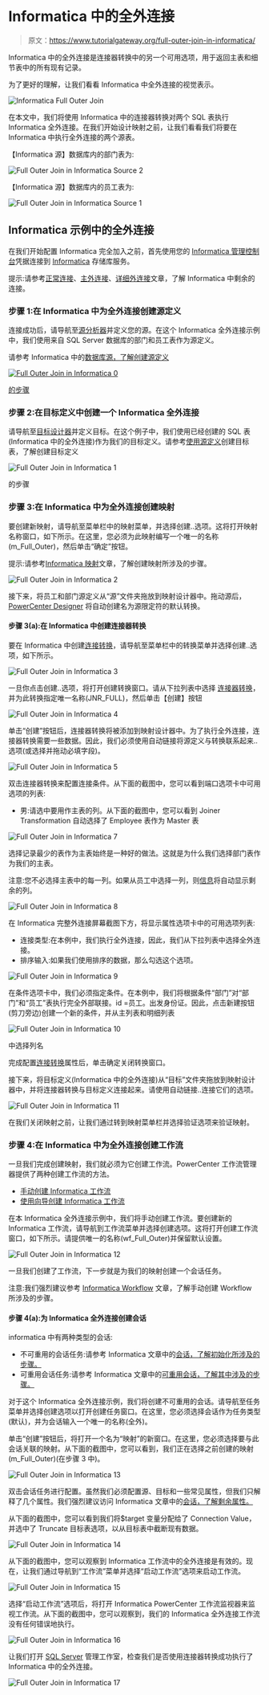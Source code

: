 # Informatica 中的全外连接

> 原文：<https://www.tutorialgateway.org/full-outer-join-in-informatica/>

Informatica 中的全外连接是连接器转换中的另一个可用选项，用于返回主表和细节表中的所有现有记录。

为了更好的理解，让我们看看 Informatica 中全外连接的视觉表示。

![Informatica Full Outer Join](img/3a3d1263dd640ec870d6f1954acc473e.png)

在本文中，我们将使用 Informatica 中的连接器转换对两个 SQL 表执行 Informatica 全外连接。在我们开始设计映射之前，让我们看看我们将要在 Informatica 中执行全外连接的两个源表。

【Informatica 源】数据库内的部门表为:

![Full Outer Join in Informatica Source 2](img/ad381458ba62b31c1adda685a07425df.png)

【Informatica 源】数据库内的员工表为:

![Full Outer Join in Informatica Source 1](img/0ff8d03a63d3f2d830c98da1fdb1ad4e.png)

## Informatica 示例中的全外连接

在我们开始配置 Informatica 完全加入之前，首先使用您的 [Informatica 管理控制台](https://www.tutorialgateway.org/informatica-admin-console/)凭据连接到 [Informatica](https://www.tutorialgateway.org/informatica/) 存储库服务。

提示:请参考[正常连接](https://www.tutorialgateway.org/joiner-transformation-in-informatica/)、[主外连接](https://www.tutorialgateway.org/master-outer-join-in-informatica/)、[详细外连接](https://www.tutorialgateway.org/detail-outer-join-in-informatica/)文章，了解 Informatica 中剩余的连接。

### 步骤 1:在 Informatica 中为全外连接创建源定义

连接成功后，请导航至[源分析器](https://www.tutorialgateway.org/informatica-source-analyzer/)并定义您的源。在这个 Informatica 全外连接示例中，我们使用来自 SQL Server 数据库的部门和员工表作为源定义。

请参考 Informatica 中的[数据库源，了解创建源定义](https://www.tutorialgateway.org/database-source-in-informatica/)

[![Full Outer Join in Informatica 0](img/6cfeb12e7d92fff5e6376fd60bbe687f.png)](https://www.tutorialgateway.org/database-source-in-informatica/)

[的步骤](https://www.tutorialgateway.org/database-source-in-informatica/)

### 步骤 2:在目标定义中创建一个 Informatica 全外连接

请导航至[目标设计器](https://www.tutorialgateway.org/target-designer-in-informatica/)并定义目标。在这个例子中，我们使用已经创建的 SQL 表(Informatica 中的全外连接)作为我们的目标定义。请参考[使用源定义](https://www.tutorialgateway.org/create-informatica-target-table-using-source-definition/)创建目标表，了解创建目标定义

![Full Outer Join in Informatica 1](img/15649df8006ea560333b457a7417cd9e.png)

的步骤

### 步骤 3:在 Informatica 中为全外连接创建映射

要创建新映射，请导航至菜单栏中的映射菜单，并选择创建..选项。这将打开映射名称窗口，如下所示。在这里，您必须为此映射编写一个唯一的名称(m_Full_Outer)，然后单击“确定”按钮。

提示:请参考[Informatica 映射](https://www.tutorialgateway.org/informatica-mapping/)文章，了解创建映射所涉及的步骤。

![Full Outer Join in Informatica 2](img/8bff0aa1d52675c7722e08291f940cd0.png)

接下来，将员工和部门源定义从“源”文件夹拖放到映射设计器中。拖动源后， [PowerCenter Designer](https://www.tutorialgateway.org/informatica-powercenter-designer/) 将自动创建名为源限定符的默认转换。

#### 步骤 3(a):在 Informatica 中创建连接器转换

要在 Informatica 中创建[连接转换](https://www.tutorialgateway.org/joiner-transformation-in-informatica/)，请导航至菜单栏中的转换菜单并选择创建..选项，如下所示。

![Full Outer Join in Informatica 3](img/604e71e33ccbca2bf5ccf1042fc75f00.png)

一旦你点击创建..选项，将打开创建转换窗口。请从下拉列表中选择 [连接器转换](https://www.tutorialgateway.org/joiner-transformation-in-informatica/)，并为此转换指定唯一名称(JNR_FULL)，然后单击【创建】按钮

![Full Outer Join in Informatica 4](img/3162571d66a238b86a45f2bc2a68413d.png)

单击“创建”按钮后，连接器转换将被添加到映射设计器中。为了执行全外连接，连接器转换需要一些数据。因此，我们必须使用自动链接将源定义与转换联系起来..选项(或选择并拖动必填字段)。

![Full Outer Join in Informatica 5](img/77b771ca40aa555f307934a3eee2e360.png)

双击连接器转换来配置连接条件。从下面的截图中，您可以看到端口选项卡中可用选项的列表:

*   男:请选中要用作主表的列。从下面的截图中，您可以看到 Joiner Transformation 自动选择了 Employee 表作为 Master 表

![Full Outer Join in Informatica 7](img/1ba81efa73e94431e57963333b742315.png)

选择记录最少的表作为主表始终是一种好的做法。这就是为什么我们选择部门表作为我们的主表。

注意:您不必选择主表中的每一列。如果从员工中选择一列，则[信息](https://www.tutorialgateway.org/informatica/)将自动显示剩余的列。

![Full Outer Join in Informatica 8](img/2f059617bc23ee2eab471b464b5f4f07.png)

在 Informatica 完整外连接屏幕截图下方，将显示属性选项卡中的可用选项列表:

*   连接类型:在本例中，我们执行全外连接，因此，我们从下拉列表中选择全外连接。
*   排序输入:如果我们使用排序的数据，那么勾选这个选项。

![Full Outer Join in Informatica 9](img/839ef475b5d8ba96a47d18374112ef15.png)

在条件选项卡中，我们必须指定条件。在本例中，我们将根据条件“部门”对“部门”和“员工”表执行完全外部联接。id =员工。出发身份证。因此，点击新建按钮(剪刀旁边)创建一个新的条件，并从主列表和明细列表

![Full Outer Join in Informatica 10](img/aa7ee1427bdcec6875061b72f8c463e4.png)

中选择列名

完成配置[连接转换](https://www.tutorialgateway.org/joiner-transformation-in-informatica/)属性后，单击确定关闭转换窗口。

接下来，将目标定义(Informatica 中的全外连接)从“目标”文件夹拖放到映射设计器中，并将连接器转换与目标定义连接起来。请使用自动链接..连接它们的选项。

![Full Outer Join in Informatica 11](img/b3250e7054250c22dc34f7492d48ea65.png)

在我们关闭映射之前，让我们通过转到映射菜单栏并选择验证选项来验证映射。

### 步骤 4:在 Informatica 中为全外连接创建工作流

一旦我们完成创建映射，我们就必须为它创建工作流。PowerCenter 工作流管理器提供了两种创建工作流的方法。

*   [手动创建 Informatica 工作流](https://www.tutorialgateway.org/informatica-workflow/)
*   [使用向导创建 Informatica 工作流](https://www.tutorialgateway.org/informatica-workflow-using-wizard/)

在本 Informatica 全外连接示例中，我们将手动创建工作流。要创建新的 Informatica 工作流，请导航到工作流菜单并选择创建选项。这将打开创建工作流窗口，如下所示。请提供唯一的名称(wf_Full_Outer)并保留默认设置。

![Full Outer Join in Informatica 12](img/b309f326258977530b8955d022239e91.png)

一旦我们创建了工作流，下一步就是为我们的映射创建一个会话任务。

注意:我们强烈建议参考 [Informatica Workflow](https://www.tutorialgateway.org/informatica-workflow/) 文章，了解手动创建 Workflow 所涉及的步骤。

#### 步骤 4(a):为 Informatica 全外连接创建会话

informatica 中有两种类型的会话:

*   不可重用的会话任务:请参考 Informatica 文章中的[会话，了解初始化所涉及的步骤。](https://www.tutorialgateway.org/session-in-informatica/)
*   可重用会话任务:请参考 Informatica 文章中的[可重用会话，了解其中涉及的步骤。](https://www.tutorialgateway.org/reusable-session-in-informatica/)

对于这个 Informatica 全外连接示例，我们将创建不可重用的会话。请导航至任务菜单并选择创建选项以打开创建任务窗口。在这里，您必须选择会话作为任务类型(默认)，并为会话输入一个唯一的名称(全外)。

单击“创建”按钮后，将打开一个名为“映射”的新窗口。在这里，您必须选择要与此会话关联的映射。从下面的截图中，您可以看到，我们正在选择之前创建的映射(m_Full_Outer)(在步骤 3 中)。

![Full Outer Join in Informatica 13](img/caec53e55b3a79a3bcfad5f8dad37d8a.png)

双击会话任务进行配置。虽然我们必须配置源、目标和一些常见属性，但我们只解释了几个属性。我们强烈建议访问 Informatica 文章中的[会话，了解剩余属性。](https://www.tutorialgateway.org/session-in-informatica/)

从下面的截图中，您可以看到我们将$target 变量分配给了 Connection Value，并选中了 Truncate 目标表选项，以从目标表中截断现有数据。

![Full Outer Join in Informatica 14](img/cf650edd650c0d63102be31f308cd0cd.png)

从下面的截图中，您可以观察到 Informatica 工作流中的全外连接是有效的。现在，让我们通过导航到“工作流”菜单并选择“启动工作流”选项来启动工作流。

![Full Outer Join in Informatica 15](img/6a406f9286fdd5eb266c5060888db53f.png)

选择“启动工作流”选项后，将打开 Informatica PowerCenter 工作流监视器来监视工作流。从下面的截图中，您可以观察到，我们的 Informatica 全外连接工作流没有任何错误地执行。

![Full Outer Join in Informatica 16](img/1bc3f92552aeb21865c1ffc0d753a6d9.png)

让我们打开 [SQL Server](https://www.tutorialgateway.org/sql/) 管理工作室，检查我们是否使用连接器转换成功执行了 Informatica 中的全外连接。

![Full Outer Join in Informatica 17](img/431c7764633204e5250a48b7c651f0ad.png)